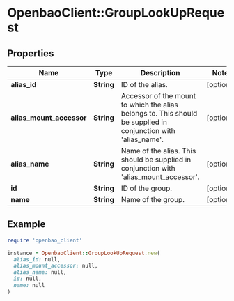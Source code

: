 # OpenbaoClient::GroupLookUpRequest

## Properties

| Name | Type | Description | Notes |
| ---- | ---- | ----------- | ----- |
| **alias_id** | **String** | ID of the alias. | [optional] |
| **alias_mount_accessor** | **String** | Accessor of the mount to which the alias belongs to. This should be supplied in conjunction with &#39;alias_name&#39;. | [optional] |
| **alias_name** | **String** | Name of the alias. This should be supplied in conjunction with &#39;alias_mount_accessor&#39;. | [optional] |
| **id** | **String** | ID of the group. | [optional] |
| **name** | **String** | Name of the group. | [optional] |

## Example

```ruby
require 'openbao_client'

instance = OpenbaoClient::GroupLookUpRequest.new(
  alias_id: null,
  alias_mount_accessor: null,
  alias_name: null,
  id: null,
  name: null
)
```

